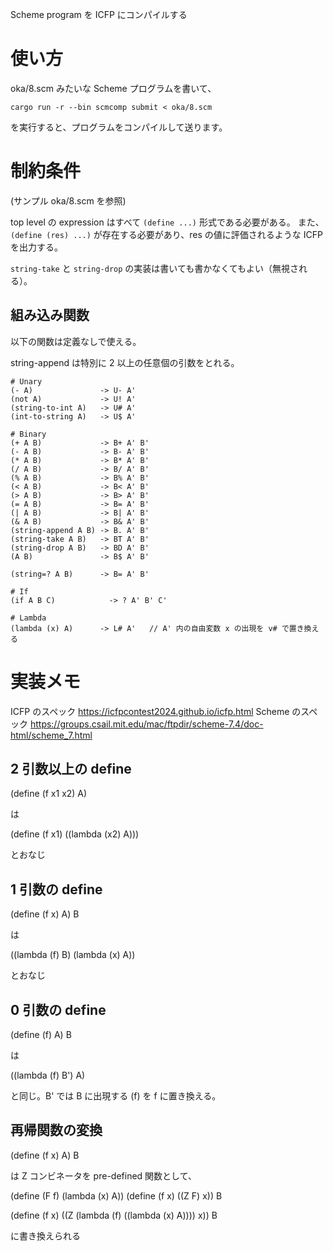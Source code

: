 Scheme program を ICFP にコンパイルする

# 使い方

oka/8.scm みたいな Scheme プログラムを書いて、

`cargo run -r --bin scmcomp submit < oka/8.scm`

を実行すると、プログラムをコンパイルして送ります。

# 制約条件

(サンプル oka/8.scm を参照)

top level の expression はすべて `(define ...)` 形式である必要がある。
また、`(define (res) ...)` が存在する必要があり、res の値に評価されるような ICFP を出力する。

`string-take` と `string-drop` の実装は書いても書かなくてもよい（無視される）。

## 組み込み関数

以下の関数は定義なしで使える。

string-append は特別に 2 以上の任意個の引数をとれる。

```
# Unary
(- A)               -> U- A'
(not A)             -> U! A'
(string-to-int A)   -> U# A'
(int-to-string A)   -> U$ A'

# Binary
(+ A B)             -> B+ A' B'
(- A B)             -> B- A' B'
(* A B)             -> B* A' B'
(/ A B)             -> B/ A' B'
(% A B)             -> B% A' B'
(< A B)             -> B< A' B'
(> A B)             -> B> A' B'
(= A B)             -> B= A' B'
(| A B)             -> B| A' B'
(& A B)             -> B& A' B'
(string-append A B) -> B. A' B'
(string-take A B)   -> BT A' B'
(string-drop A B)   -> BD A' B'
(A B)               -> B$ A' B'

(string=? A B)      -> B= A' B'

# If
(if A B C)            -> ? A' B' C'

# Lambda
(lambda (x) A)      -> L# A'   // A' 内の自由変数 x の出現を v# で置き換える
```

# 実装メモ

ICFP のスペック https://icfpcontest2024.github.io/icfp.html
Scheme のスペック https://groups.csail.mit.edu/mac/ftpdir/scheme-7.4/doc-html/scheme_7.html

## 2 引数以上の define

(define (f x1 x2) A)

は

(define (f x1) ((lambda (x2) A)))

とおなじ

## 1 引数の define

(define (f x) A) B

は

((lambda (f) B) (lambda (x) A))

とおなじ

## 0 引数の define

(define (f) A) B

は

((lambda (f) B') A)

と同じ。B' では B に出現する (f) を f に置き換える。

## 再帰関数の変換

(define (f x) A) B

は
Z コンビネータを pre-defined 関数として、

(define (F f) (lambda (x) A))
(define (f x) ((Z F) x))
B

(define (f x) ((Z (lambda (f) ((lambda (x) A)))) x))
B

に書き換えられる
